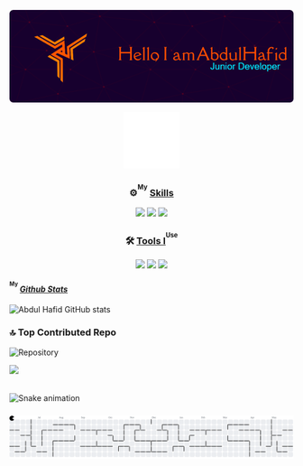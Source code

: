 ![Abdul Hafid](img/logo.png)

<div align="center">
  <img src="img/giv1.gif" alt="Abdul Hafid" width="100"/>
</div>


<div align="center">
 <h3>⚙️<sup><sup>My</sup></sup> <ins>Skills</ins></h3>
</div>
<div align="center">
  <img src="https://img.shields.io/badge/HTML5-E34F26?style=for-the-badge&logo=html5&logoColor=white" />
  <img src="https://img.shields.io/badge/CSS3-1572B6?style=for-the-badge&logo=css3&logoColor=white" />
  <img src="https://img.shields.io/badge/Codeigniter-EF4223?style=for-the-badge&logo=codeigniter&logoColor=white" />
</div>


<div align="center">
 <h3>🛠️ <ins>Tools I</ins><sup><sup>Use</sup></sup></h3>
</div>
<div align="center">
  <img src="https://img.shields.io/badge/Laragon-0E83CD?style=for-the-badge&logo=Laragon&logoColor=white" />
  <img src="https://img.shields.io/badge/ChatGPT-74aa9c?style=for-the-badge&logo=openai&logoColor=white" />
  <img src="https://img.shields.io/badge/Google%20Gemini-8E75B2?style=for-the-badge&logo=googlegemini&logoColor=white" />
</div>


#### <sup><sup>My</sup></sup> <ins>***Github Stats***</ins>
![Abdul Hafid GitHub stats](https://github-readme-stats.vercel.app/api?username=AbdulHafid-code&show_icons=true&theme=great-gatsby&locale=id)

### 🔝 Top Contributed Repo
<div>

  ![Repository](https://github-contributor-stats.vercel.app/api?username=AbdulHafid-code&limit=5&theme=great-gatsby&combine_all_yearly_contributions=true&locale=id)

  ![](https://github-readme-stats.vercel.app/api/top-langs/?username=AbdulHafid-code&theme=great-gatsby&hide_border=false&include_all_commits=false&count_private=false&layout=compact&locale=id)
  
</div>


<br clear="both">

<img src="https://raw.githubusercontent.com/AbdulHafid-code/AbdulHafid-code/output/snake.svg" alt="Snake animation" />

###

<picture>
  <source media="(prefers-color-scheme: dark)" srcset="https://raw.githubusercontent.com/AbdulHafid-code/AbdulHafid-code/output/pacman-contribution-graph-dark.svg">
  <source media="(prefers-color-scheme: light)" srcset="https://raw.githubusercontent.com/AbdulHafid-code/AbdulHafid-code/output/pacman-contribution-graph.svg">
  <img alt="pacman contribution graph" src="https://raw.githubusercontent.com/AbdulHafid-code/AbdulHafid-code/output/pacman-contribution-graph.svg">
</picture>

###